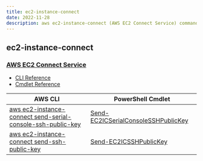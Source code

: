 ```yaml
---
title: ec2-instance-connect
date: 2022-11-28
description: aws ec2-instance-connect (AWS EC2 Connect Service) command/cmdlet list.
---
```


## ec2-instance-connect

### [AWS EC2 Connect Service](https://aws.amazon.com/ec2/)

* [CLI Reference](https://docs.aws.amazon.com/cli/latest/reference/ec2-instance-connect/index.html)
* [Cmdlet Reference](https://docs.aws.amazon.com/powershell/latest/reference/items/EC2InstanceConnect_cmdlets.html)

|AWS CLI|PowerShell Cmdlet|
|----|----|
|[aws ec2-instance-connect send-serial-console-ssh-public-key](https://docs.aws.amazon.com/cli/latest/reference/ec2-instance-connect/send-serial-console-ssh-public-key.html)|[Send-EC2ICSerialConsoleSSHPublicKey](https://docs.aws.amazon.com/powershell/latest/reference/items/Send-EC2ICSerialConsoleSSHPublicKey.html)|
|[aws ec2-instance-connect send-ssh-public-key](https://docs.aws.amazon.com/cli/latest/reference/ec2-instance-connect/send-ssh-public-key.html)|[Send-EC2ICSSHPublicKey](https://docs.aws.amazon.com/powershell/latest/reference/items/Send-EC2ICSSHPublicKey.html)|

